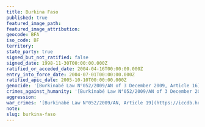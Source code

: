 ```yaml
---
title: Burkina Faso
published: true
featured_image_path:
featured_image_attribution:
geocode: BFA
iso_code: BF
territory:
state_party: true
signed_but_not_ratified: false
signed_date: 1998-11-30T00:00:00.000Z
ratified_or_acceded_date: 2004-04-16T00:00:00.000Z
entry_into_force_date: 2004-07-01T00:00:00.000Z
ratified_apic_date: 2005-10-10T00:00:00.000Z
genocide: '[Burkinabé Law N°052/2009/AN of 3 December 2009, Article 16](https://iccdb.hrlc.net/data/doc/476/)'
crimes_against_humanity: '[Burkinabé Law N°052/2009/AN of 3 December 2009, Article 17](https://iccdb.hrlc.net/data/doc/476/)'
aggression:
war_crimes: '[Burkinabé Law N°052/2009/AN, Article 19](https://iccdb.hrlc.net/data/doc/476/)'
note:
slug: burkina-faso
---
```



